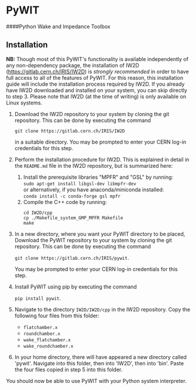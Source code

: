 # PyWIT
####Python Wake and Impedance Toolbox

## Installation
**NB:** Though most of this PyWIT's functionality is available independently of any non-dependency package,
the installation of IW2D (https://gitlab.cern.ch/IRIS/IW2D) is *strongly recommended* in order to have full access to 
all of the features of PyWIT. For this reason, this installation guide will include the installation process required by 
IW2D. If you already have IW2D downloaded and installed on your system, you can skip directly to step 3. Please note that IW2D (at the time of writing) is only available on Linux systems.

1. Download the IW2D repository to your system by cloning the git repository. This can be done by executing the command
   
    `git clone https://gitlab.cern.ch/IRIS/IW2D` 
   
    in a suitable directory. You may be prompted to enter your CERN log-in credentials for this step.


2. Perform the installation procedure for IW2D. This is explained in detail in the `README.md` file in the IW2D repository, but is summarized here:
   1. Install the prerequisite libraries "MPFR" and "GSL" by running:  
   `sudo apt-get install libgsl-dev libmpfr-dev`  
   or alternatively, if you have anaconda/miniconda installed:  
   `conda install -c conda-forge gsl mpfr`
   2. Compile the C++ code by running:
      ```
      cd IW2D/cpp
      cp ./Makefile_system_GMP_MPFR Makefile
      make
      ```


3. In a new directory, where you want your PyWIT directory to be placed, Download the PyWIT repository to your system by 
   cloning the git repository. This can be done by executing the command
   
   `git clone https://gitlab.cern.ch/IRIS/pywit`.

   You may be prompted to enter your CERN log-in credentials for this step.


4. Install PyWIT using pip by executing the command

   `pip install pywit`.


5. Navigate to the directory `IW2D/IW2D/cpp` in the IW2D repository. Copy the following four
files from this folder:
   * `flatchamber.x`
   * `roundchamber.x`
   * `wake_flatchamber.x`
   * `wake_roundchamber.x`
   

6. In your home directory, there will have appeared a new directory called 'pywit'. Navigate into this folder, then
into 'IW2D', then into 'bin'. Paste the four files copied in step 5 into this folder.


You should now be able to use PyWIT with your Python system interpreter.
